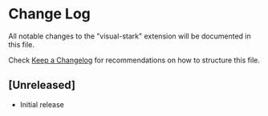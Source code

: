 # Change Log

All notable changes to the "visual-stark" extension will be documented in this file.

Check [Keep a Changelog](http://keepachangelog.com/) for recommendations on how to structure this file.

## [Unreleased]

- Initial release